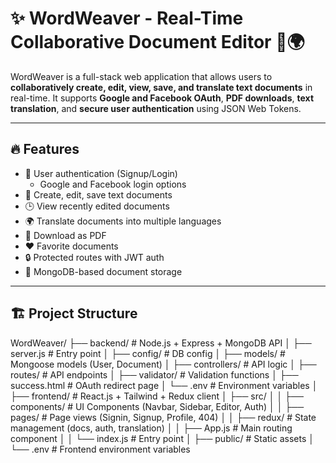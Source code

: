 # ✨ WordWeaver - Real-Time Collaborative Document Editor 📝🌍

WordWeaver is a full-stack web application that allows users to **collaboratively create, edit, view, save, and translate text documents** in real-time. It supports **Google and Facebook OAuth**, **PDF downloads**, **text translation**, and **secure user authentication** using JSON Web Tokens.

---

## 🔥 Features

- 👥 User authentication (Signup/Login)
  - Google and Facebook login options
- 📄 Create, edit, save text documents
- 🕒 View recently edited documents
- 🌍 Translate documents into multiple languages
- 💾 Download as PDF
- ❤️ Favorite documents
- 🔒 Protected routes with JWT auth
- 📂 MongoDB-based document storage

---

## 🏗️ Project Structure

WordWeaver/
├── backend/ # Node.js + Express + MongoDB API
│ ├── server.js # Entry point
│ ├── config/ # DB config
│ ├── models/ # Mongoose models (User, Document)
│ ├── controllers/ # API logic
│ ├── routes/ # API endpoints
│ ├── validator/ # Validation functions
│ ├── success.html # OAuth redirect page
│ └── .env # Environment variables
│
├── frontend/ # React.js + Tailwind + Redux client
│ ├── src/
│ │ ├── components/ # UI Components (Navbar, Sidebar, Editor, Auth)
│ │ ├── pages/ # Page views (Signin, Signup, Profile, 404)
│ │ ├── redux/ # State management (docs, auth, translation)
│ │ ├── App.js # Main routing component
│ │ └── index.js # Entry point
│ ├── public/ # Static assets
│ └── .env # Frontend environment variables
